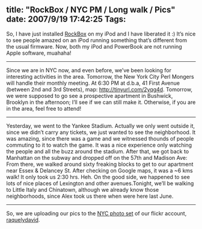 title: "RockBox / NYC PM / Long walk / Pics"
date: 2007/9/19 17:42:25
Tags: 
---
<p>So, I have just installed <a href="http://www.rockbox.org" target="_blank">RockBox</a> on my iPod and I have liberated it :) It&#8217;s nice to see people amazed on an iPod running something that&#8217;s different from the usual firmware. Now, both my iPod and PowerBook are not running Apple software, muahaha!

</p>
<hr>
<p>Since we are in NYC now, and even before, we&#8217;ve been looking for interesting activities in the area. Tomorrow, the New York City Perl Mongers will handle their monthly meeting. At 6:30 PM at d.b.a, 41 First Avenue (between 2nd and 3rd Streets), map: <a href="http://tinyurl.com/2yqg4d" target="_blank"><a href="http://tinyurl.com/2yqg4d">http://tinyurl.com/2yqg4d</a></a>. Tomorrow, we were supposed to go see a prospective apartment in Bushwick, Brooklyn in the afternoon; I&#8217;ll see if we can still make it. Otherwise, if you are in the area, feel free to attend! </p>
<hr>
<p>Yesterday, we went to the Yankee Stadium. Actually we only went outside it, since we didn&#8217;t carry any tickets, we just wanted to see the neighborhood. It was amazing, since there was a game and we witnessed thounds of people commuting to it to watch the game. It was a nice experience only watching the people and all the buzz around the stadium. After that, we got back to Manhattan on the subway and dropped off on the 57th and Madison Ave: From there, we walked around sixty freaking blocks to get to our apartment near Essex &amp; Delancey St. After checking on Google maps, it was a ~6 kms walk! It only took us 2:30 hrs. Heh. On the good side, we happened to see lots of nice places of Lexington and other avenues.Tonight, we&#8217;ll be walking to Little Italy and Chinatown, although we already know those neighborhoods, since Alex took us there when were here last June.

</p>
<hr>
<p>So, we are uploading our pics to the <a href="http://www.flickr.com/photos/raquelydavid/sets/72157602073690584/" target="_blank">NYC photo set</a> of our flickr account, <a href="http://www.flickr.com/photos/raquelydavid/" target="_blank">raquelydavid</a>. </p>
